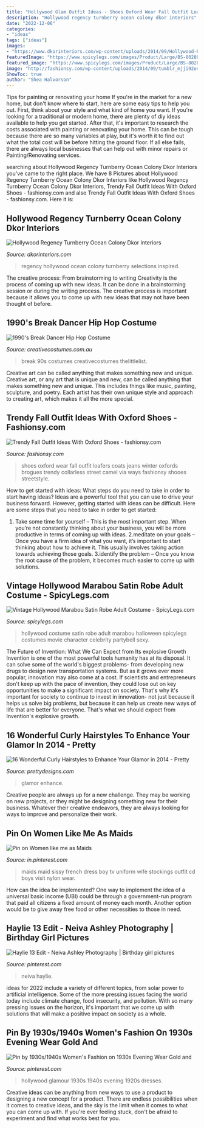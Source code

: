 ```yaml
---
title: "Hollywood Glam Outfit Ideas - Shoes Oxford Wear Fall Outfit Loafers Coats Jeans Winter Oxfords Brogues Trendy Collarless Street Camel Via Ways Fashionsy Shooes Streetstyle"
description: "Hollywood regency turnberry ocean colony dkor interiors"
date: "2022-12-06"
categories:
- "ideas"
tags: ["ideas"]
images:
- "https://www.dkorinteriors.com/wp-content/uploads/2014/09/Hollywood-Regency-6.jpg"
featuredImage: "https://www.spicylegs.com/images/Product/Large/BS-802805.jpg"
featured_image: "https://www.spicylegs.com/images/Product/Large/BS-802805.jpg"
image: "http://fashionsy.com/wp-content/uploads/2014/09/tumblr_mjji92oviQ1qfrtudo1_1280-630x945.jpg"
ShowToc: true
author: "Shea Halvorson"
---
```



Tips for painting or renovating your home
If you're in the market for a new home, but don't know where to start, here are some easy tips to help you out. First, think about your style and what kind of home you want. If you're looking for a traditional or modern home, there are plenty of diy ideas available to help you get started.
After that, it's important to research the costs associated with painting or renovating your home. This can be tough because there are so many variables at play, but it's worth it to find out what the total cost will be before hitting the ground floor. If all else fails, there are always local businesses that can help out with minor repairs or Painting/Renovating services.

	

		
searching about Hollywood Regency Turnberry Ocean Colony Dkor Interiors you've came to the right place. We have 8 Pictures about Hollywood Regency Turnberry Ocean Colony Dkor Interiors like Hollywood Regency Turnberry Ocean Colony Dkor Interiors, Trendy Fall Outfit Ideas With Oxford Shoes - fashionsy.com and also Trendy Fall Outfit Ideas With Oxford Shoes - fashionsy.com. Here it is:
		
    
## Hollywood Regency Turnberry Ocean Colony Dkor Interiors

<img loading=lazy src="https://www.dkorinteriors.com/wp-content/uploads/2014/09/Hollywood-Regency-6.jpg" onerror="this.onerror=null;this.src='https://tse3.mm.bing.net/th?id=OIP.eNwtwnM9TGi9D4kgq0YOngHaLH&amp;pid=15.1';" alt="Hollywood Regency Turnberry Ocean Colony Dkor Interiors">

_Source: dkorinteriors.com_

>regency hollywood ocean colony turnberry selections inspired. 

	

The creative process: From brainstorming to writing
Creativity is the process of coming up with new ideas. It can be done in a brainstorming session or during the writing process. The creative process is important because it allows you to come up with new ideas that may not have been thought of before.

    
## 1990&#039;s Break Dancer Hip Hop Costume

<img loading=lazy src="https://www.creativecostumes.com.au/wp-content/uploads/2014/07/RWP_238_web-768x1024.jpg" onerror="this.onerror=null;this.src='https://tse4.mm.bing.net/th?id=OIP.5F-DFJIj3pzxNjNP4BmJKwHaJ4&amp;pid=15.1';" alt="1990&#039;s Break Dancer Hip Hop Costume">

_Source: creativecostumes.com.au_

>break 90s costumes creativecostumes thelittlelist. 

	

Creative art can be called anything that makes something new and unique.
Creative art, or any art that is unique and new, can be called anything that makes something new and unique. This includes things like music, painting, sculpture, and poetry. Each artist has their own unique style and approach to creating art, which makes it all the more special.

    
## Trendy Fall Outfit Ideas With Oxford Shoes - Fashionsy.com

<img loading=lazy src="http://fashionsy.com/wp-content/uploads/2014/09/tumblr_mjji92oviQ1qfrtudo1_1280-630x945.jpg" onerror="this.onerror=null;this.src='https://tse3.mm.bing.net/th?id=OIP._Pqe73CF7zvyW_jzV-GszQHaLH&amp;pid=15.1';" alt="Trendy Fall Outfit Ideas With Oxford Shoes - fashionsy.com">

_Source: fashionsy.com_

>shoes oxford wear fall outfit loafers coats jeans winter oxfords brogues trendy collarless street camel via ways fashionsy shooes streetstyle. 

	

How to get started with ideas: What steps do you need to take in order to start having ideas?
Ideas are a powerful tool that you can use to drive your business forward. However, getting started with ideas can be difficult. Here are some steps that you need to take in order to get started: 
1. Take some time for yourself – This is the most important step. When you’re not constantly thinking about your business, you will be more productive in terms of coming up with ideas. 
2.meditate on your goals – Once you have a firm idea of what you want, it’s important to start thinking about how to achieve it. This usually involves taking action towards achieving those goals. 
3.identify the problem – Once you know the root cause of the problem, it becomes much easier to come up with solutions.

    
## Vintage Hollywood Marabou Satin Robe Adult Costume - SpicyLegs.com

<img loading=lazy src="https://www.spicylegs.com/images/Product/Large/BS-802805.jpg" onerror="this.onerror=null;this.src='https://tse1.mm.bing.net/th?id=OIP.20b_HJsrOTwh725JvTF8QwHaKE&amp;pid=15.1';" alt="Vintage Hollywood Marabou Satin Robe Adult Costume - SpicyLegs.com">

_Source: spicylegs.com_

>hollywood costume satin robe adult marabou halloween spicylegs costumes movie character celebrity partybell sexy. 

	

The Future of Invention: What We Can Expect from Its explosive Growth
Invention is one of the most powerful tools humanity has at its disposal. It can solve some of the world's biggest problems- from developing new drugs to design new transportation systems. But as it grows ever more popular, innovation may also come at a cost. If scientists and entrepreneurs don't keep up with the pace of invention, they could lose out on key opportunities to make a significant impact on society.
That's why it's important for society to continue to invest in innovation- not just because it helps us solve big problems, but because it can help us create new ways of life that are better for everyone. That's what we should expect from Invention's explosive growth.

    
## 16 Wonderful Curly Hairstyles To Enhance Your Glamor In 2014 - Pretty

<img loading=lazy src="http://www.prettydesigns.com/wp-content/uploads/2013/11/Celebrity-Hairstyles-long-blonde-curly-hairstyles.jpg" onerror="this.onerror=null;this.src='https://tse3.mm.bing.net/th?id=OIP.hikJkMvdmgs7Hk65puJ0ZwHaLG&amp;pid=15.1';" alt="16 Wonderful Curly Hairstyles to Enhance Your Glamor in 2014 - Pretty">

_Source: prettydesigns.com_

>glamor enhance. 

	

Creative people are always up for a new challenge. They may be working on new projects, or they might be designing something new for their business. Whatever their creative endeavors, they are always looking for ways to improve and personalize their work.

    
## Pin On Women Like Me As Maids

<img loading=lazy src="https://i.pinimg.com/736x/aa/68/1c/aa681c6ae604bad2bff2bf140814b671--french-maid-sissy-boys.jpg" onerror="this.onerror=null;this.src='https://tse1.mm.bing.net/th?id=OIP.9O_pvCUp4g_yanZZhNNiJAAAAA&amp;pid=15.1';" alt="Pin on Women like me as Maids">

_Source: in.pinterest.com_

>maids maid sissy french dress boy tv uniform wife stockings outfit cd boys visit nylon wear. 

	

How can the idea be implemented?
One way to implement the idea of a universal basic income (UBI) could be through a government-run program that paid all citizens a fixed amount of money each month. Another option would be to give away free food or other necessities to those in need.

    
## Haylie 13 Edit - Neiva Ashley Photography | Birthday Girl Pictures

<img loading=lazy src="https://i.pinimg.com/736x/07/50/0c/07500c29630d620c761f8d710889e3c4.jpg" onerror="this.onerror=null;this.src='https://tse1.mm.bing.net/th?id=OIP.posOAb589obkwlZXn2_hugAAAA&amp;pid=15.1';" alt="Haylie 13 Edit - Neiva Ashley Photography | Birthday girl pictures">

_Source: pinterest.com_

>neiva haylie. 

	

ideas for 2022 include a variety of different topics, from solar power to artificial intelligence. Some of the more pressing issues facing the world today include climate change, food insecurity, and pollution. With so many pressing issues on the horizon, it's important that we come up with solutions that will make a positive impact on society as a whole.

    
## Pin By 1930s/1940s Women&#039;s Fashion On 1930s Evening Wear Gold And

<img loading=lazy src="https://i.pinimg.com/736x/d3/2e/31/d32e31bbf9f10306dc43faefccc09378.jpg" onerror="this.onerror=null;this.src='https://tse2.mm.bing.net/th?id=OIP.KDgfG9h5J5lTEuvtcwXezQHaPL&amp;pid=15.1';" alt="Pin by 1930s/1940s Women&#039;s Fashion on 1930s Evening Wear Gold and">

_Source: pinterest.com_

>hollywood glamour 1930s 1940s evening 1920s dresses. 

	

Creative ideas can be anything from new ways to use a product to designing a new concept for a product. There are endless possibilities when it comes to creative ideas, and the sky is the limit when it comes to what you can come up with. If you're ever feeling stuck, don't be afraid to experiment and find what works best for you.

